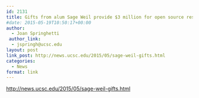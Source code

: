 ```yaml
---
id: 2131
title: Gifts from alum Sage Weil provide $3 million for open source research at UC Santa Cruz
#date: 2015-05-19T10:50:17+00:00
author:
  - Joan Springhetti
 author_link:
  - jspringh@ucsc.edu
layout: post
link_post: http://news.ucsc.edu/2015/05/sage-weil-gifts.html
categories:
  - News
format: link
---
```

http://news.ucsc.edu/2015/05/sage-weil-gifts.html